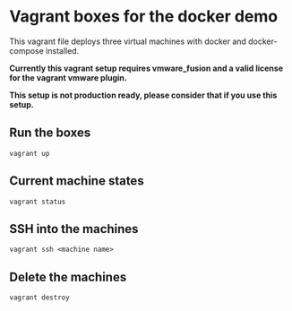 # Vagrant boxes for the docker demo
This vagrant file deploys three virtual machines with docker and docker-compose installed.

**Currently this vagrant setup requires vmware_fusion and a valid license for the vagrant vmware plugin.**


**This setup is not production ready, please consider that if you use this setup.**

## Run the boxes
```
vagrant up
```

## Current machine states
```
vagrant status
```

## SSH into the machines
```
vagrant ssh <machine name>
```

## Delete the machines
```
vagrant destroy
```
